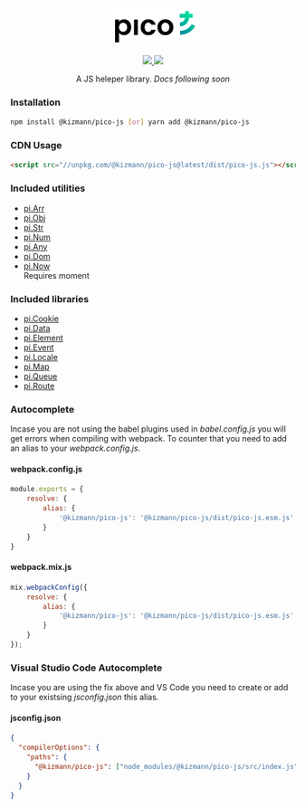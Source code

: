 <p align="center"><img width="170" src="https://github.com/vankizmann/pico-js/blob/master/pico.svg?raw=true" alt="pico-ui"></p>

<p align="center">
  <a href="https://www.npmjs.org/package/@kizmann/pico-js">
    <img src="https://img.shields.io/npm/v/@kizmann/pico-js.svg">
  </a>
  <a href="https://npmcharts.com/compare/@kizmann/pico-js?minimal=true">
    <img src="http://img.shields.io/npm/dm/@kizmann/pico-js.svg">
  </a>
  <br>
</p>

<p align="center">A JS heleper library. <i>Docs following soon</i></p>

### Installation

```bash
npm install @kizmann/pico-js [or] yarn add @kizmann/pico-js
```

### CDN Usage

```html
<script src="//unpkg.com/@kizmann/pico-js@latest/dist/pico-js.js"></script>
```

### Included utilities

- [pi.Arr](#coming-soon)
- [pi.Obj](#coming-soon)
- [pi.Str](#coming-soon)
- [pi.Num](#coming-soon)
- [pi.Any](#coming-soon)
- [pi.Dom](#coming-soon)
- [pi.Now](#coming-soon)<br>Requires moment

### Included libraries

- [pi.Cookie](#coming-soon)
- [pi.Data](#coming-soon)
- [pi.Element](#coming-soon)
- [pi.Event](#coming-soon)
- [pi.Locale](#coming-soon)
- [pi.Map](#coming-soon)
- [pi.Queue](#coming-soon)
- [pi.Route](#coming-soon)

### Autocomplete

Incase you are not using the babel plugins used in *babel.config.js* you will get errors when compiling with webpack. To counter that you need to add an alias to your *webpack.config.js*.

#### webpack.config.js
```js
module.exports = {
    resolve: {
        alias: {
            '@kizmann/pico-js': '@kizmann/pico-js/dist/pico-js.esm.js'
        }
    }
}
```

#### webpack.mix.js
```js
mix.webpackConfig({
    resolve: {
        alias: {
            '@kizmann/pico-js': '@kizmann/pico-js/dist/pico-js.esm.js'
        }
    }
});
```

### Visual Studio Code Autocomplete

Incase you are using the fix above and VS Code you need to create or add to your existsing *jsconfig.json* this alias.

#### jsconfig.json
```json
{
  "compilerOptions": {
    "paths": {
      "@kizmann/pico-js": ["node_modules/@kizmann/pico-js/src/index.js"],
    }
  }
}
```